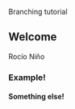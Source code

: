 		
Branching tutorial
## Welcome

Rocío Niño
### Example!

#### Something else!






















			
